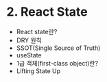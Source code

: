 # 2. React State

* React state란?
* DRY 원칙
* SSOT(Single Source of Truth)
* useState
* 1급 객체(first-class object)란?
* Lifting State Up
